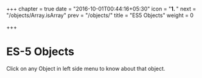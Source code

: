+++
chapter = true
date = "2016-10-01T00:44:16+05:30"
icon = "<b>1. </b>"
next = "/objects/Array.isArray"
prev = "/objects/"
title = "ES5 Objects"
weight = 0

+++

# ES-5 Objects

Click on any Object in left side menu to know about that object.

